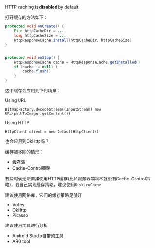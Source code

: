 
HTTP caching is **disabled** by default

打开缓存的方法如下：

```java
protected void onCreate() {
	File httpCacheDir = ...
	long httpCacheSize = ...
	HttpResponseCache.install(httpCacheDir, httpCacheSize)
}


protected void onStop() {
	HttpResponseCache cache = HttpResponseCache.getInstalled()
	if (cache != null) {
		cache.flush()
	}
}
```

这个缓存会应用到下列场景：

Using URL

`BitmapFactory.decodeStream((InputStream) new URL(pathToImage).getContent())`

Using HTTP

```
HttpClient client = new DefaultHttpClient()
```

也会应用到OkHttp吗？


缓存被移除的情形：

+ 缓存満
+ Cache-Control策略

有些时候无法直接使用HTTP缓存(比如服务器端根本就没有Cache-Control策略)，要自己实现缓存策略。建议使用`DiskLruCache`


建议使用网络库，它们的缓存策略足够好

+ Volley
+ OkHttp
+ Picasso

建议使用工具进行分析

+ Android Studio自带的工具
+ ARO tool
